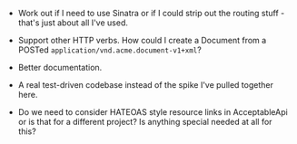 * Work out if I need to use Sinatra or if I could strip out the routing
stuff - that's just about all I've used.

* Support other HTTP verbs. How could I create a Document from a POSTed
`application/vnd.acme.document-v1+xml`?

* Better documentation.

* A real test-driven codebase instead of the spike I've pulled together
here.

* Do we need to consider HATEOAS style resource links in AcceptableApi or is
that for a different project? Is anything special needed at all for this?
